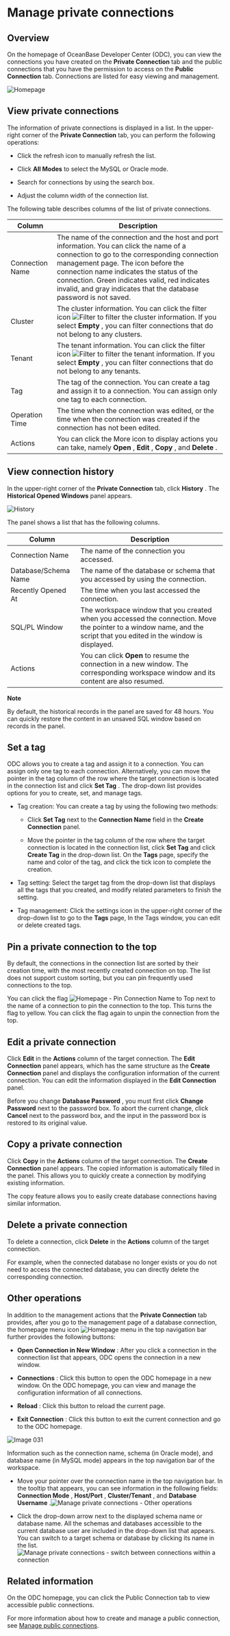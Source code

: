 Manage private connections 
===============================================



Overview 
-----------------------------

On the homepage of OceanBase Developer Center (ODC), you can view the connections you have created on the **Private Connection** tab and the public connections that you have the permission to access on the **Public Connection** tab. Connections are listed for easy viewing and management. 

![Homepage](https://help-static-aliyun-doc.aliyuncs.com/assets/img/en-US/6366319361/p342076.png)

View private connections 
---------------------------------------------

The information of private connections is displayed in a list. In the upper-right corner of the **Private Connection** tab, you can perform the following operations:

* Click the refresh icon to manually refresh the list.

  

* Click **All Modes** to select the MySQL or Oracle mode.

  

* Search for connections by using the search box.

  

* Adjust the column width of the connection list.

  




The following table describes columns of the list of private connections.


|     Column      |                                                                                                                                                                            Description                                                                                                                                                                             |
|-----------------|--------------------------------------------------------------------------------------------------------------------------------------------------------------------------------------------------------------------------------------------------------------------------------------------------------------------------------------------------------------------|
| Connection Name | The name of the connection and the host and port information. You can click the name of a connection to go to the corresponding connection management page.  The icon before the connection name indicates the status of the connection. Green indicates valid, red indicates invalid, and gray indicates that the database password is not saved. |
| Cluster         | The cluster information.  You can click the filter icon ![Filter](https://help-static-aliyun-doc.aliyuncs.com/assets/img/en-US/8487860461/p352180.jpg) to filter the cluster information. If you select **Empty** , you can filter connections that do not belong to any clusters.                                                                 |
| Tenant          | The tenant information.  You can click the filter icon ![Filter](https://help-static-aliyun-doc.aliyuncs.com/assets/img/en-US/8487860461/p352180.jpg) to filter the tenant information. If you select **Empty** , you can filter connections that do not belong to any tenants.                                                                    |
| Tag             | The tag of the connection. You can create a tag and assign it to a connection. You can assign only one tag to each connection.                                                                                                                                                                                                                                     |
| Operation Time  | The time when the connection was edited, or the time when the connection was created if the connection has not been edited.                                                                                                                                                                                                                                        |
| Actions         | You can click the More icon to display actions you can take, namely **Open** , **Edit** , **Copy** , and **Delete** .                                                                                                                                                                                                                                              |



View connection history 
--------------------------------------------

In the upper-right corner of the **Private Connection** tab, click **History** . The **Historical Opened Windows** panel appears. 

![History](https://help-static-aliyun-doc.aliyuncs.com/assets/img/en-US/6366319361/p342087.png)

The panel shows a list that has the following columns.


|        Column        |                                                                              Description                                                                              |
|----------------------|-----------------------------------------------------------------------------------------------------------------------------------------------------------------------|
| Connection Name      | The name of the connection you accessed.                                                                                                                              |
| Database/Schema Name | The name of the database or schema that you accessed by using the connection.                                                                                         |
| Recently Opened At   | The time when you last accessed the connection.                                                                                                                       |
| SQL/PL Window        | The workspace window that you created when you accessed the connection. Move the pointer to a window name, and the script that you edited in the window is displayed. |
| Actions              | You can click **Open** to resume the connection in a new window. The corresponding workspace window and its content are also resumed.                                 |


**Note**



By default, the historical records in the panel are saved for 48 hours. You can quickly restore the content in an unsaved SQL window based on records in the panel.

Set a tag 
------------------------------

ODC allows you to create a tag and assign it to a connection. You can assign only one tag to each connection. Alternatively, you can move the pointer in the tag column of the row where the target connection is located in the connection list and click **Set Tag** . The drop-down list provides options for you to create, set, and manage tags. 

* Tag creation: You can create a tag by using the following two methods:

  * Click **Set Tag** next to the **Connection Name** field in the **Create Connection** panel.

    
  
  * Move the pointer in the tag column of the row where the target connection is located in the connection list, click **Set Tag** and click **Create Tag** in the drop-down list. On the **Tags** page, specify the name and color of the tag, and click the tick icon to complete the creation.

    
  

  

* Tag setting: Select the target tag from the drop-down list that displays all the tags that you created, and modify related parameters to finish the setting.

  

* Tag management: Click the settings icon in the upper-right corner of the drop-down list to go to the **Tags** page, In the Tags window, you can edit or delete created tags.

  




Pin a private connection to the top 
--------------------------------------------------------

By default, the connections in the connection list are sorted by their creation time, with the most recently created connection on top. The list does not support custom sorting, but you can pin frequently used connections to the top. 

You can click the flag ![Homepage - Pin Connection Name to Top](https://help-static-aliyun-doc.aliyuncs.com/assets/img/en-US/6818379361/p342106.png) next to the name of a connection to pin the connection to the top. This turns the flag to yellow. You can click the flag again to unpin the connection from the top.

Edit a private connection 
----------------------------------------------

Click **Edit** in the **Actions** column of the target connection. The **Edit Connection** panel appears, which has the same structure as the **Create Connection** panel and displays the configuration information of the current connection. You can edit the information displayed in the **Edit Connection** panel. 

Before you change **Database Password** , you must first click **Change Password** next to the password box. To abort the current change, click **Cancel** next to the password box, and the input in the password box is restored to its original value.

Copy a private connection 
----------------------------------------------

Click **Copy** in the **Actions** column of the target connection. The **Create Connection** panel appears. The copied information is automatically filled in the panel. This allows you to quickly create a connection by modifying existing information. 

The copy feature allows you to easily create database connections having similar information.

Delete a private connection 
------------------------------------------------

To delete a connection, click **Delete** in the **Actions** column of the target connection. 

For example, when the connected database no longer exists or you do not need to access the connected database, you can directly delete the corresponding connection.

Other operations 
-------------------------------------

In addition to the management actions that the **Private Connection** tab provides, after you go to the management page of a database connection, the homepage menu icon ![Homepage menu](https://help-static-aliyun-doc.aliyuncs.com/assets/img/en-US/7767860461/p352089.jpg) in the top navigation bar further provides the following buttons:

* **Open Connection in New Window** : After you click a connection in the connection list that appears, ODC opens the connection in a new window.

  

* **Connections** : Click this button to open the ODC homepage in a new window. On the ODC homepage, you can view and manage the configuration information of all connections.

  

* **Reload** : Click this button to reload the current page.

  

* **Exit Connection** : Click this button to exit the current connection and go to the ODC homepage.

  




![Image 031](https://help-static-aliyun-doc.aliyuncs.com/assets/img/en-US/9906118461/p232235.png)

Information such as the connection name, schema (in Oracle mode), and database name (in MySQL mode) appears in the top navigation bar of the workspace. 

* Move your pointer over the connection name in the top navigation bar. In the tooltip that appears, you can see information in the following fields: **Connection Mode** , **Host/Port** , **Cluster/Tenant** , and **Database Username** .![Manage private connections - Other operations](https://help-static-aliyun-doc.aliyuncs.com/assets/img/en-US/9102553561/p358120.png)

  

* Click the drop-down arrow next to the displayed schema name or database name. All the schemas and databases accessible to the current database user are included in the drop-down list that appears. You can switch to a target schema or database by clicking its name in the list.![Manage private connections - switch between connections within a connection](https://help-static-aliyun-doc.aliyuncs.com/assets/img/en-US/2800571561/p413596.png)

  




Related information 
----------------------------------------

On the ODC homepage, you can click the Public Connection tab to view accessible public connections. 

For more information about how to create and manage a public connection, see [Manage public connections](/zh-CN/6.web-odc-user-guide/4.web-odc-public-resource-management/3.web-odc-public-resource-permission/1.web-odc-manage-public-connection.md).
